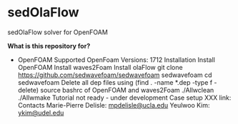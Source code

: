 # sedOlaFlow
sedOlaFlow solver for OpenFOAM

**What is this repository for?**
* OpenFOAM
Supported OpenFoam Versions: 1712
Installation
Install OpenFOAM
Install waves2Foam
Install olaFlow
git clone https://github.com/sedwavefoam/sedwavefoam sedwavefoam
cd sedwavefoam
Delete all dep files using (find . -name *.dep -type f -delete)
source bashrc of OpenFOAM and waves2Foam
./Allwclean
./Allwmake
Tutorial
not ready - under development
Case setup
XXX
link:
Contacts
Marie-Pierre Delisle: mpdelisle@ucla.edu
Yeulwoo Kim: ykim@udel.edu
